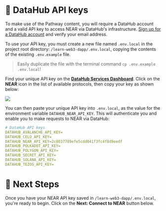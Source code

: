 # 🧩 DataHub API keys

To make use of the Pathway content, you will require a DataHub account and a valid API key to access NEAR via DataHub's infrastructure. [Sign up for a DataHub account](https://datahub.figment.io/sign_up) and verify your email address.

To use your API key, you must create a new file named `.env.local` in the project root directory: `/learn-web3-dapp/.env.local`, copying the contents of the existing `.env.example` file.

> Easily duplicate the file with the terminal command `cp .env.example .env.local`!

Find your unique API key on the [**DataHub Services Dashboard**](https://datahub.figment.io/). Click on the **NEAR** icon in the list of available protocols, then copy your key as shown below:

![](https://raw.githubusercontent.com/figment-networks/learn-web3-dapp/main/markdown/__images__/near/near-setup.gif)

You can then paste your unique API key into `.env.local`, as the value for the environment variable `DATAHUB_NEAR_API_KEY`. This will authenticate you and enable you to make requests to NEAR via DataHub:

```yaml
# DataHub API keys
DATAHUB_AVALANCHE_API_KEY=
DATAHUB_CELO_API_KEY=
DATAHUB_NEAR_API_KEY=2c8037789efe5cdd041f3fc4f8d9eedf
DATAHUB_POLKADOT_API_KEY=
DATAHUB_POLYGON_API_KEY=
DATAHUB_SECRET_API_KEY=
DATAHUB_SOLANA_API_KEY=
DATAHUB_TEZOS_API_KEY=
```

# 👣 Next Steps

Once you have your NEAR API key saved in `/learn-web3-dapp/.env.local`, you're ready to begin.
Click on the **Next: Connect to NEAR** button below.
